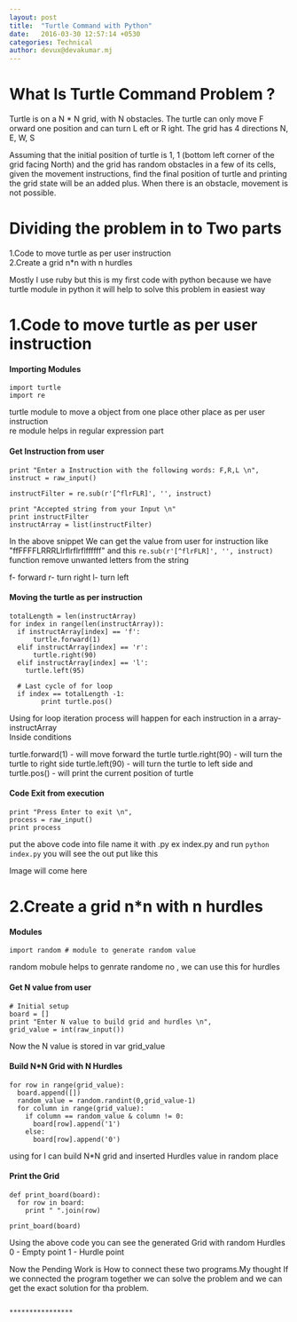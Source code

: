 ```yaml
---
layout: post
title:  "Turtle Command with Python"
date:   2016-03-30 12:57:14 +0530
categories: Technical
author: devux@devakumar.mj
---
```


# What Is Turtle Command Problem ?
Turtle is on a N * N grid, with N obstacles. The turtle can only move F orward one position
and can turn L eft or R ight. The grid has 4 directions N, E, W, S <br/>

Assuming that the initial position of turtle is 1, 1 (bottom left corner of the grid facing North) and the grid has random obstacles in a few of its cells, given the movement instructions, find the
final position of turtle and printing the grid state will be an added plus. When there is an
obstacle, movement is not possible.<br/>



# Dividing the problem in to Two parts
1.Code to move turtle as per user instruction <br/>
2.Create a grid n*n with n hurdles <br/>

 Mostly I use ruby but this is my first code with python because we have turtle module in python it will help to solve this problem in easiest way

# 1.Code to move turtle as per user instruction

#### Importing Modules

	import turtle 
	import re 

turtle module to move a object from one place other place as per user instruction <br>
re module helps in regular expression part


#### Get Instruction from user 

	print "Enter a Instruction with the following words: F,R,L \n",
	instruct = raw_input()

	instructFilter = re.sub(r'[^flrFLR]', '', instruct)

	print "Accepted string from your Input \n"
	print instructFilter
	instructArray = list(instructFilter)



In the above snippet We can get the value from user for instruction like "ffFFFFLRRRLlrflrflrflffffff"
 and this `re.sub(r'[^flrFLR]', '', instruct)` function remove unwanted letters from the string

f- forward
r- turn right
l- turn left

#### Moving the turtle as per instruction

	totalLength = len(instructArray)
	for index in range(len(instructArray)):
	  if instructArray[index] == 'f':
		  turtle.forward(1)
	  elif instructArray[index] == 'r':
		  turtle.right(90)
	  elif instructArray[index] == 'l':
	    turtle.left(95)

	  # Last cycle of for loop
	  if index == totalLength -1:
			print turtle.pos()

Using for loop iteration process will happen for each instruction in a array-instructArray <br>
Inside conditions<br>

turtle.forward(1) - will move forward the turtle 
turtle.right(90) - will turn the turtle to right side
turtle.left(90) - will turn the turtle to left side
 and
turtle.pos() -  will print the current position of turtle

#### Code Exit from execution
	print "Press Enter to exit \n",
	process = raw_input()
	print process

put the above code into file name it with .py ex index.py and run `python index.py` you will see the out put like this

Image will come here

# 2.Create a grid n*n with n hurdles

#### Modules

	import random # module to generate random value
 random mobule helps to genrate randome no , we can use this for hurdles

#### Get N value from user

	# Initial setup
	board = []
	print "Enter N value to build grid and hurdles \n",
	grid_value = int(raw_input())

 Now the N value is stored in var grid_value

#### Build N*N Grid with N Hurdles

	for row in range(grid_value):
	  board.append([])
	  random_value = random.randint(0,grid_value-1)
	  for column in range(grid_value):
	    if column == random_value & column != 0:
	      board[row].append('1')
	    else:
	      board[row].append('0')

using for I can build N*N grid and inserted Hurdles value in random place

#### Print the Grid

	def print_board(board):
	  for row in board:
	    print " ".join(row)

	print_board(board)

Using the above code you can see the generated Grid with random Hurdles
0 - Empty point
1 - Hurdle point


Now the Pending Work is How to connect these two programs.My thought If we connected the program together we can solve the problem and we can get the exact solution for tha problem. <br>




	                                                       ****************

